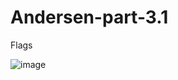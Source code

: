# Andersen-part-3.1
Flags


![image](https://user-images.githubusercontent.com/85056996/161865944-e74e3f15-1899-433e-bd6a-3b0c56a1f7be.png)
